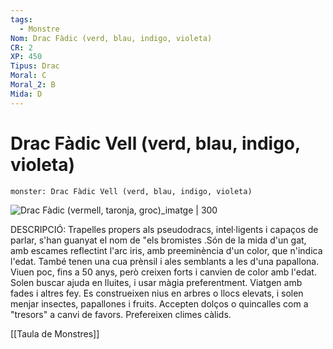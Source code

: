 ```yaml
---
tags:
  - Monstre
Nom: Drac Fàdic (verd, blau, indigo, violeta)
CR: 2
XP: 450
Tipus: Drac
Moral: C
Moral_2: B
Mida: D
---
```

# Drac Fàdic Vell (verd, blau, indigo, violeta)

```statblock
monster: Drac Fàdic Vell (verd, blau, indigo, violeta)
```

![Drac Fàdic (vermell, taronja, groc)_imatge | 300](https://static.wikia.nocookie.net/forgottenrealms/images/f/f4/Faerie_dragon-5e.jpg/revision/latest?cb=20171010161947)

DESCRIPCIÓ: 
Trapelles propers als pseudodracs, intel·ligents i capaços de parlar, s'han guanyat el nom de "els bromistes .Són de la mida d'un gat, amb escames reflectint l'arc iris, amb preeminència d'un color, que n'indica l'edat. També tenen una cua prènsil i ales semblants a les d'una papallona. Viuen poc, fins a 50 anys, però creixen forts i canvien de color amb l'edat. Solen buscar ajuda en lluites, i usar màgia preferentment. Viatgen amb fades i altres fey. Es construeixen nius en arbres o llocs elevats, i solen menjar insectes, papallones i fruits. Accepten dolços o quincalles com a "tresors" a canvi de favors. Prefereixen climes càlids.

[[Taula de Monstres]]

